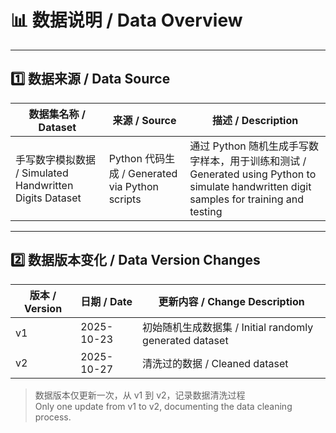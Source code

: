 # 📊 数据说明 / Data Overview

---

## 1️⃣ 数据来源 / Data Source

| 数据集名称 / Dataset | 来源 / Source | 描述 / Description |
|---------------------|---------------|------------------|
| 手写数字模拟数据 / Simulated Handwritten Digits Dataset | Python 代码生成 / Generated via Python scripts | 通过 Python 随机生成手写数字样本，用于训练和测试 / Generated using Python to simulate handwritten digit samples for training and testing |

---

## 2️⃣ 数据版本变化 / Data Version Changes

| 版本 / Version | 日期 / Date | 更新内容 / Change Description |
|----------------|------------|-----------------------------|
| v1 | 2025-10-23 | 初始随机生成数据集 / Initial randomly generated dataset |
| v2 | 2025-10-27 | 清洗过的数据 / Cleaned dataset |

> 数据版本仅更新一次，从 v1 到 v2，记录数据清洗过程  
> Only one update from v1 to v2, documenting the data cleaning process.